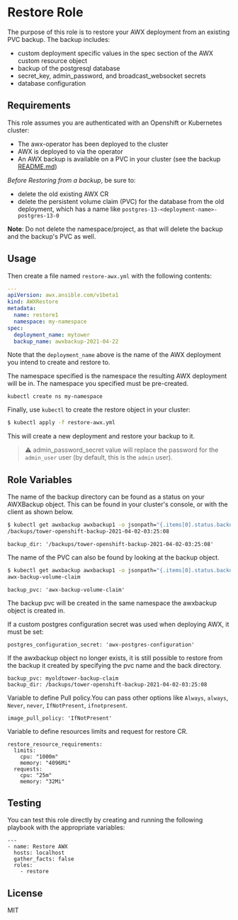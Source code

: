 Restore Role
=========

The purpose of this role is to restore your AWX deployment from an existing PVC backup. The backup includes:
  - custom deployment specific values in the spec section of the AWX custom resource object
  - backup of the postgresql database
  - secret_key, admin_password, and broadcast_websocket secrets
  - database configuration



Requirements
------------

This role assumes you are authenticated with an Openshift or Kubernetes cluster:
  - The awx-operator has been deployed to the cluster
  - AWX is deployed to via the operator
  - An AWX backup is available on a PVC in your cluster (see the backup [README.md](../backup/README.md))

*Before Restoring from a backup*, be sure to:
  - delete the old existing AWX CR
  - delete the persistent volume claim (PVC) for the database from the old deployment, which has a name like `postgres-13-<deployment-name>-postgres-13-0`

**Note**: Do not delete the namespace/project, as that will delete the backup and the backup's PVC as well.


Usage
----------------

Then create a file named `restore-awx.yml` with the following contents:

```yaml
---
apiVersion: awx.ansible.com/v1beta1
kind: AWXRestore
metadata:
  name: restore1
  namespace: my-namespace
spec:
  deployment_name: mytower
  backup_name: awxbackup-2021-04-22
```

Note that the `deployment_name` above is the name of the AWX deployment you intend to create and restore to.

The namespace specified is the namespace the resulting AWX deployment will be in.  The namespace you specified must be pre-created.

```
kubectl create ns my-namespace
```

Finally, use `kubectl` to create the restore object in your cluster:

```bash
$ kubectl apply -f restore-awx.yml
```

This will create a new deployment and restore your backup to it.

> :warning: admin_password_secret value will replace the password for the `admin_user` user (by default, this is the `admin` user).


Role Variables
--------------

The name of the backup directory can be found as a status on your AWXBackup object.  This can be found in your cluster's console, or with the client as shown below.

```bash
$ kubectl get awxbackup awxbackup1 -o jsonpath="{.items[0].status.backupDirectory}"
/backups/tower-openshift-backup-2021-04-02-03:25:08
```

```
backup_dir: '/backups/tower-openshift-backup-2021-04-02-03:25:08'
```


The name of the PVC can also be found by looking at the backup object.

```bash
$ kubectl get awxbackup awxbackup1 -o jsonpath="{.items[0].status.backupClaim}"
awx-backup-volume-claim
```

```
backup_pvc: 'awx-backup-volume-claim'
```

The backup pvc will be created in the same namespace the awxbackup object is created in.

If a custom postgres configuration secret was used when deploying AWX, it must be set:

```
postgres_configuration_secret: 'awx-postgres-configuration'
```

If the awxbackup object no longer exists, it is still possible to restore from the backup it created by specifying the pvc name and the back directory.

```
backup_pvc: myoldtower-backup-claim
backup_dir: /backups/tower-openshift-backup-2021-04-02-03:25:08
```

Variable to define Pull policy.You can pass other options like `Always`, `always`, `Never`, `never`, `IfNotPresent`, `ifnotpresent`.

```
image_pull_policy: 'IfNotPresent'
```

Variable to define resources limits and request for restore CR.

```
restore_resource_requirements:
  limits:
    cpu: "1000m"
    memory: "4096Mi"
  requests:
    cpu: "25m"
    memory: "32Mi"
```

Testing
----------------

You can test this role directly by creating and running the following playbook with the appropriate variables:

```
---
- name: Restore AWX
  hosts: localhost
  gather_facts: false
  roles:
    - restore
```

License
-------

MIT
